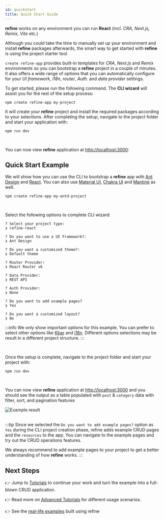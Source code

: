 ```yaml
---
id: quickstart
title: Quick Start Guide
---
```



**refine** works on any environment you can run **React** (incl. *CRA, Next.js, Remix, Vite* etc.)


Although you could take the time to manually set up your environment and install **refine** packages afterwards, the smart way to get started with **refine** is using the project starter tool. 

`create refine-app` provides built-in templates for *CRA*, *Next.js* and *Remix* environments so you can bootstrap a **refine** project in a couple of minutes. It also offers a wide range of options that you can automatically configure for your *UI framework*, *i18n*, *router*, *Auth.* and *data provider* settings.

To get started, please run the following command. The **CLI wizard** will assist you for the rest of the setup process:

```
npm create refine-app my-project
```

It will create your **refine** project and install the required packages according to your selections. After completing the setup, navigate to the project folder and start your application with:

```
npm run dev
```

<br/>


You can now view **refine** application at [http://localhost:3000](http://localhost:3000):


## Quick Start Example

We will show how you can use the CLI to bootstrap a **refine** app with [Ant Design](https://ant.design/) and [React](https://reactjs.org/). You can also use [Material UI](https://material-ui.com/), [Chakra UI](https://chakra-ui.com/) and [Mantine](https://mantine.dev/) as well.

```
npm create refine-app my-antd-project
```

<br/>

Select the following options to complete CLI wizard:

```
? Select your project type: 
❯ refine-react

? Do you want to use a UI Framework?:
❯ Ant Design

? Do you want a customized theme?:
❯ Default theme

? Router Provider:
❯ React Router v6

? Data Provider:
❯ REST API

? Auth Provider:
❯ None

? Do you want to add example pages? 
❯ Yes

? Do you want a customized layout?
❯ No
```


:::info
 We only show important options for this example. You can prefer to select other options like [Kbar](https://github.com/timc1/kbar) and [i18n](https://www.i18next.com/). Different options selections may be result in a different project structure.
:::


<br/>

Once the setup is complete, navigate to the project folder and start your project with:

```
npm run dev
```


<br/>



You can now view **refine** application at [http://localhost:3000](http://localhost:3000) and you should see the output as a table populated with `post` & `category` data with filter, sort, and pagination features


<div >
   <img style={{width: "100%"}} src="https://refine.ams3.cdn.digitaloceanspaces.com/website/static/img/first-example-result.png" alt="Example result" />
</div>

<br />



:::tip
Since we selected the `Do you want to add example pages?` option as `Yes` during the CLI project creation phase, refine adds example CRUD pages and the `resources` to the app. You can navigate to the example pages and try out the CRUD operations features.

We always recommend to add example pages to your project to get a better understanding of how **refine** works.
:::






## Next Steps

👉 Jump to [Tutorials](https://refine.dev/docs/) to continue your work and turn the example into a full-blown CRUD application.

👉 Read more on [Advanced Tutorials](https://refine.dev/docs/advanced-tutorials/) for different usage scenarios.

👉 See the [real-life examples](https://refine.dev/examples/) built using refine

